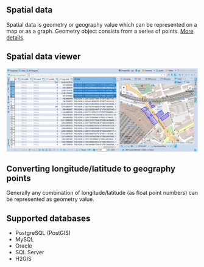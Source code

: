 ## Spatial data

Spatial data is geometry or geography value which can be represented on a map or as a graph. Geometry object consists from a series of points. <a href="https://en.wikipedia.org/wiki/Spatial_database">More details</a>.

## Spatial data viewer

![](images/ug/Data-view-gis.png)

## Converting longitude/latitude to geography points

Generally any combination of longitude/latitude (as float point numbers) can be represented as geometry value.

## Supported databases

- PostgreSQL (PostGIS)
- MySQL
- Oracle
- SQL Server
- H2GIS
